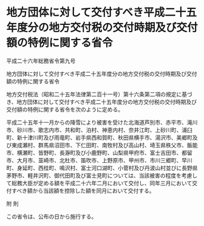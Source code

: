 # 地方団体に対して交付すべき平成二十五年度分の地方交付税の交付時期及び交付額の特例に関する省令

平成二十六年総務省令第九号

地方団体に対して交付すべき平成二十五年度分の地方交付税の交付時期及び交付額の特例に関する省令

地方交付税法（昭和二十五年法律第二百十一号）第十六条第二項の規定に基づき、地方団体に対して交付すべき平成二十五年度分の地方交付税の交付時期及び交付額の特例に関する省令を次のように定める。

平成二十五年十一月からの降雪により被害を受けた北海道芦別市、赤平市、滝川市、砂川市、歌志内市、共和町、泊村、神恵内村、奈井江町、上砂川町、浦臼町、新十津川町及び雨竜町、岩手県西和賀町、秋田県横手市、湯沢市、美郷町及び東成瀬村、群馬県沼田市、下仁田町、南牧村及び高山村、埼玉県秩父市、飯能市、横瀬町、皆野町、長瀞町及び小鹿野町、山梨県甲府市、富士吉田市、都留市、大月市、韮崎市、北杜市、笛吹市、上野原市、甲州市、市川三郷町、早川町、身延町、西桂町、鳴沢村、富士河口湖町、小菅村及び丹波山村並びに長野県茅野市、軽井沢町、御代田町及び富士見町については、当該被害の程度を考慮して総務大臣が定める額を平成二十六年二月において交付し、同年三月において交付すべき額から当該額を控除した額を同月において交付する。

附 則

この省令は、公布の日から施行する。
